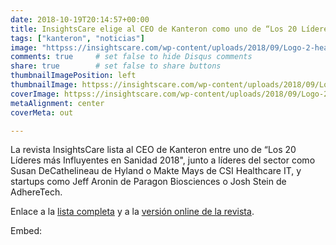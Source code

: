 ```yaml
---
date: 2018-10-19T20:14:57+00:00
title: InsightsCare elige al CEO de Kanteron como uno de “Los 20 Líderes más Influyentes en Sanidad 2018"
tags: ["kanteron", "noticias"]
image: "httpss://insightscare.com/wp-content/uploads/2018/09/Logo-2-healthacare-aug18.jpg"
comments: true     # set false to hide Disqus comments
share: true        # set false to share buttons
thumbnailImagePosition: left
thumbnailImage: httpss://insightscare.com/wp-content/uploads/2018/09/Logo-2-healthacare-aug18.jpg
coverImage: httpss://insightscare.com/wp-content/uploads/2018/09/Logo-2-healthacare-aug18.jpg
metaAlignment: center
coverMeta: out

---
```

La revista InsightsCare lista al CEO de Kanteron entre uno de “Los 20 Líderes más Influyentes en Sanidad 2018", junto a líderes del sector como Susan DeCathelineau de Hyland o Makte Mays de CSI Healthcare IT, y startups como Jeff Aronin de Paragon Biosciences o Josh Stein de AdhereTech.

<!--more-->

Enlace a la [lista completa](httpss://insightscare.com/the-20-most-influential-leaders-healthcare-2018-august2018/) y a la [versión online de la revista](httpss://magazines.insightscare.com/The-20-Most-Influential-Leaders-Healthcare-2018-August2018/#page=35).

Embed:
<iframe frameborder="0"  width="400" height="300"  title="" src="httpss://magazines.insightscare.com/The-20-Most-Influential-Leaders-Healthcare-2018-August2018/#page=35" type="text/html" scrolling="no" marginwidth="0" marginheight="0" allowFullScreen></iframe>
